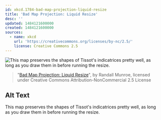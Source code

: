 ```yaml
---
id: xkcd.1784-bad-map-projection-liquid-resize
title: 'Bad Map Projection: Liquid Resize'
desc: ''
updated: 1484121600000
created: 1484121600000
sources:
  - name: xkcd
    url: 'https://creativecommons.org/licenses/by-nc/2.5/'
    license: Creative Commons 2.5
---
```

![This map preserves the shapes of Tissot's indicatrices pretty well, as long as you draw them in before running the resize.](https://imgs.xkcd.com/comics/bad_map_projection_liquid_resize.png)
> "[Bad Map Projection: Liquid Resize](https://xkcd.com/1784/)", by Randall Munroe, licensed under Creative Commons Attribution-NonCommercial 2.5 License

## Alt Text
This map preserves the shapes of Tissot's indicatrices pretty well, as long as you draw them in before running the resize.
